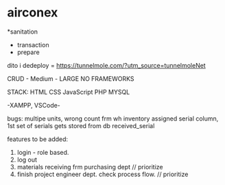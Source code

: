 # airconex
*sanitation
* transaction
*  prepare

dito i dedeploy = 
https://tunnelmole.com/?utm_source=tunnelmoleNet

CRUD - Medium - LARGE
NO FRAMEWORKS

STACK:
HTML
CSS
JavaScript
PHP
MYSQL

-XAMPP, VSCode-

bugs:
multipe units, wrong count frm wh inventory
assigned serial column, 1st set of serials gets stored from db received_serial

features to be added: 
1. login - role based.
2. log out
3. materials receiving frm purchasing dept // prioritize
4. finish project engineer dept. check process flow. // prioritize


